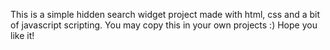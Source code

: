 This is a simple hidden search widget project made with html, css and a bit of javascript scripting.
You may copy this in your own projects :)
Hope you like it!
